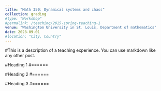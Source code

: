 ```yaml
---
title: "Math 350: Dynamical systems and chaos"
collection: grading
#type: "Workshop"
#permalink: /teaching/2015-spring-teaching-1
venue: "Washington University in St. Louis, Department of mathematics"
date: 2023-09-01
#location: "City, Country"
---
```


#This is a description of a teaching experience. You can use markdown like any other post.

#Heading 1
#======

#Heading 2
#======

#Heading 3
#======
